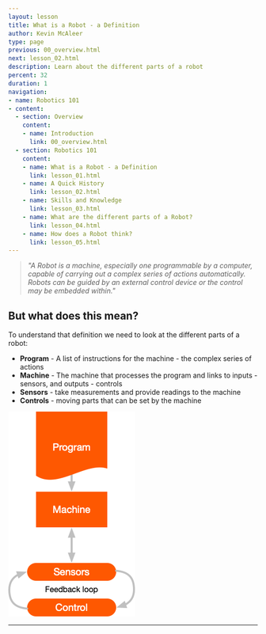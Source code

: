 ```yaml
---
layout: lesson
title: What is a Robot - a Definition
author: Kevin McAleer
type: page
previous: 00_overview.html
next: lesson_02.html
description: Learn about the different parts of a robot
percent: 32
duration: 1
navigation:
- name: Robotics 101
- content:
  - section: Overview
    content:
    - name: Introduction
      link: 00_overview.html
  - section: Robotics 101
    content:
    - name: What is a Robot - a Definition
      link: lesson_01.html
    - name: A Quick History
      link: lesson_02.html
    - name: Skills and Knowledge
      link: lesson_03.html
    - name: What are the different parts of a Robot?
      link: lesson_04.html
    - name: How does a Robot think?
      link: lesson_05.html
---
```



> *"A Robot is a machine, especially one programmable by a computer, capable of carrying out a  complex series of actions automatically.*
> *Robots can be guided by an external control device or the control may be embedded within."*

## But what does this mean?

To understand that definition we need to look at the different parts of a robot:

* **Program** - A list of instructions for the machine - the complex series of actions
* **Machine** - The machine that processes the program and links to inputs - sensors, and outputs - controls
* **Sensors** - take measurements and provide readings to the machine
* **Controls** - moving parts that can be set by the machine

![Machine diagram](assets/machine.png)

---
